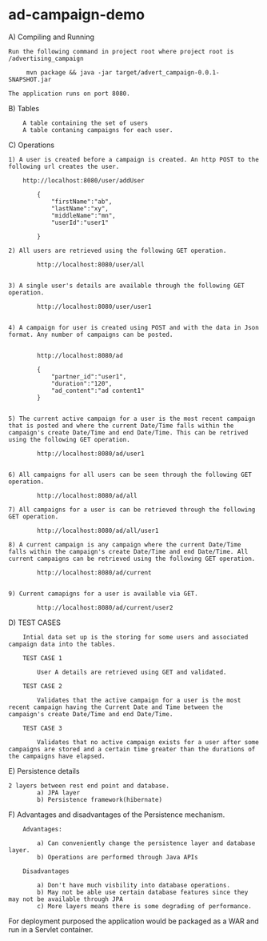 # ad-campaign-demo

A) Compiling and Running

	Run the following command in project root where project root is /advertising_campaign

		 mvn package && java -jar target/advert_campaign-0.0.1-SNAPSHOT.jar

	The application runs on port 8080.

B) Tables
		
		A table containing the set of users
		A table contaning campaigns for each user.


C) Operations

	1) A user is created before a campaign is created. An http POST to the following url creates the user.
		
		http://localhost:8080/user/addUser	

			{
				"firstName":"ab",
				"lastName":"xy",
				"middleName":"mn",
				"userId":"user1"	

			}

	2) All users are retrieved using the following GET operation.

			http://localhost:8080/user/all


	3) A single user's details are available through the following GET operation.

			http://localhost:8080/user/user1


	4) A campaign for user is created using POST and with the data in Json format. Any number of campaigns can be posted.
   

			http://localhost:8080/ad	

			{
				"partner_id":"user1",
				"duration":"120",
				"ad_content":"ad content1"
			}

 
	5) The current active campaign for a user is the most recent campaign that is posted and where the current Date/Time falls within the campaign's create Date/Time and end Date/Time. This can be retrived using the following GET operation.

			http://localhost:8080/ad/user1


	6) All campaigns for all users can be seen through the following GET operation.

			http://localhost:8080/ad/all

	7) All campaigns for a user is can be retrieved through the following GET operation.

			http://localhost:8080/ad/all/user1

	8) A current campaign is any campaign where the current Date/Time falls within the campaign's create Date/Time and end Date/Time. All current campaigns can be retrieved using the following GET operation.

			http://localhost:8080/ad/current


	9) Current camapigns for a user is available via GET.

			http://localhost:8080/ad/current/user2

D) TEST CASES

		Intial data set up is the storing for some users and associated campaign data into the tables.

		TEST CASE 1

			User A details are retrieved using GET and validated.

		TEST CASE 2
		
			Validates that the active campaign for a user is the most recent campaign having the Current Date and Time between the campaign's create Date/Time and end Date/Time. 	

		TEST CASE 3

			Validates that no active campaign exists for a user after some campaigns are stored and a certain time greater than the durations of the campaigns have elapsed.



E) Persistence details

	2 layers between rest end point and database. 	
			a) JPA layer
			b) Persistence framework(hibernate)


F) Advantages and disadvantages of the Persistence mechanism.

		
		Advantages:

			a) Can conveniently change the persistence layer and database layer.
			b) Operations are performed through Java APIs

		Disadvantages
		
			a) Don't have much visbility into database operations.
			b) May not be able use certain database features since they may not be available through JPA
			c) More layers means there is some degrading of performance. 




For deployment purposed the application would be packaged as a WAR and run in a Servlet container.





















